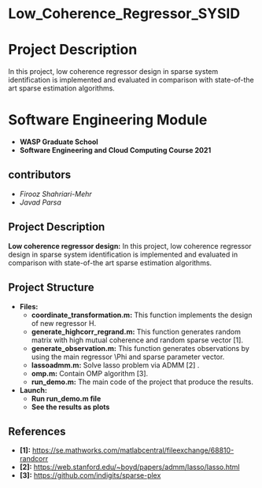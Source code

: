 # Low_Coherence_Regressor_SYSID
# Project Description
In this project, low coherence regressor design in sparse system identification is implemented and evaluated in comparison with state-of-the art sparse estimation algorithms.
# Software Engineering Module 
* **WASP Graduate School**
* **Software Engineering and Cloud Computing Course 2021**

## contributors
  * *Firooz Shahriari-Mehr*
  * *Javad Parsa*
  
## Project Description
**Low coherence regressor design:** In this project, low coherence regressor design in sparse system identification is implemented and evaluated in comparison with state-of-the art sparse estimation algorithms.

## Project Structure
* **Files:** 
   * **coordinate_transformation.m:** This function implements the design of new regressor H.
   * **generate_highcorr_regrand.m:** This function generates random matrix with high mutual coherence and random sparse vector [1].  
   * **generate_observation.m:** This function generates observations by using the main regressor \Phi and sparse parameter vector. 
   * **lassoadmm.m:** Solve lasso problem via ADMM [2] .
   * **omp.m:** Contain OMP algorithm [3].
   * **run_demo.m:** The main code of the project that produce the results. 
* **Launch:** 
   * **Run run_demo.m file**
   * **See the results as plots**
   
   
## References
* **[1]:** https://se.mathworks.com/matlabcentral/fileexchange/68810-randcorr
* **[2]:** https://web.stanford.edu/~boyd/papers/admm/lasso/lasso.html
* **[3]:** https://github.com/indigits/sparse-plex
